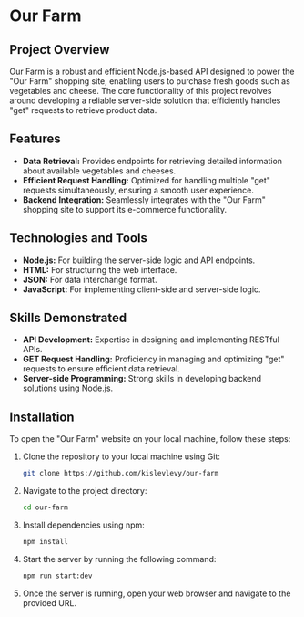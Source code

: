 # Our Farm

## Project Overview

Our Farm is a robust and efficient Node.js-based API designed to power the "Our Farm" shopping site, enabling users to purchase fresh goods such as vegetables and cheese. The core functionality of this project revolves around developing a reliable server-side solution that efficiently handles "get" requests to retrieve product data.

## Features

- **Data Retrieval:** Provides endpoints for retrieving detailed information about available vegetables and cheeses.
- **Efficient Request Handling:** Optimized for handling multiple "get" requests simultaneously, ensuring a smooth user experience.
- **Backend Integration:** Seamlessly integrates with the "Our Farm" shopping site to support its e-commerce functionality.

## Technologies and Tools

- **Node.js:** For building the server-side logic and API endpoints.
- **HTML:** For structuring the web interface.
- **JSON:** For data interchange format.
- **JavaScript:** For implementing client-side and server-side logic.

## Skills Demonstrated

- **API Development:** Expertise in designing and implementing RESTful APIs.
- **GET Request Handling:** Proficiency in managing and optimizing "get" requests to ensure efficient data retrieval.
- **Server-side Programming:** Strong skills in developing backend solutions using Node.js.

## Installation

To open the "Our Farm" website on your local machine, follow these steps:

1. Clone the repository to your local machine using Git:

   ```bash
   git clone https://github.com/kislevlevy/our-farm
   ```

2. Navigate to the project directory:

   ```bash
   cd our-farm
   ```

3. Install dependencies using npm:

   ```bash
   npm install
   ```

4. Start the server by running the following command:

   ```bash
   npm run start:dev
   ```

5. Once the server is running, open your web browser and navigate to the provided URL.

